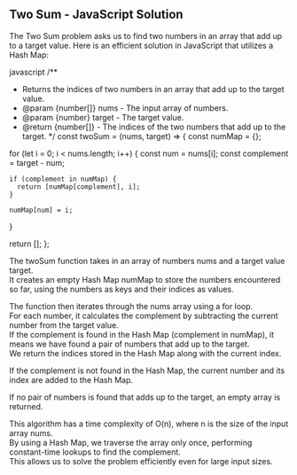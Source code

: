 ## Two Sum - JavaScript Solution

The Two Sum problem asks us to find two numbers in an array that add up to a target value. Here is an efficient solution in JavaScript that utilizes a Hash Map:

javascript
/**
 * Returns the indices of two numbers in an array that add up to the target value.
 * @param {number[]} nums - The input array of numbers.
 * @param {number} target - The target value.
 * @return {number[]} - The indices of the two numbers that add up to the target.
 */
const twoSum = (nums, target) => {
  const numMap = {};

  for (let i = 0; i < nums.length; i++) {
    const num = nums[i];
    const complement = target - num;

    if (complement in numMap) {
      return [numMap[complement], i];
    }

    numMap[num] = i;
  }

  return [];
};


The twoSum function takes in an array of numbers nums and a target value target.<br> 
It creates an empty Hash Map numMap to store the numbers encountered so far, using the numbers as keys and their indices as values.

The function then iterates through the nums array using a for loop.<br>
For each number, it calculates the complement by subtracting the current number from the target value. <br>
If the complement is found in the Hash Map (complement in numMap), it means we have found a pair of numbers that add up to the target.<br>
We return the indices stored in the Hash Map along with the current index.

If the complement is not found in the Hash Map, the current number and its index are added to the Hash Map.

If no pair of numbers is found that adds up to the target, an empty array is returned.

This algorithm has a time complexity of O(n), where n is the size of the input array nums.<br>
By using a Hash Map, we traverse the array only once, performing constant-time lookups to find the complement. <br>
This allows us to solve the problem efficiently even for large input sizes.
